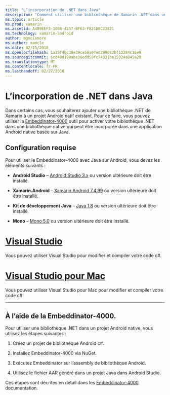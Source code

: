 ```yaml
---
title: "L’incorporation de .NET dans Java"
description: "Comment utiliser une bibliothèque de Xamarin .NET dans un projet Android Native basée sur Java"
ms.topic: article
ms.prod: xamarin
ms.assetid: A489EEF3-1008-4257-BF63-FE21D8C23821
ms.technology: xamarin-android
author: mgmclemore
ms.author: mamcle
ms.date: 02/15/2018
ms.openlocfilehash: 1a25f4bc39e39ce58a07ed399082bf13284c16e9
ms.sourcegitcommit: 6cd40d190abe38edd50fc74331be15324a845a28
ms.translationtype: MT
ms.contentlocale: fr-FR
ms.lasthandoff: 02/27/2018
---
```

# <a name="embedding-net-in-java"></a>L’incorporation de .NET dans Java

Dans certains cas, vous souhaiterez ajouter une bibliothèque .NET de Xamarin à un projet Android natif existant. Pour ce faire, vous pouvez utiliser la [Embeddinator-4000](https://mono.github.io/Embeddinator-4000/) outil pour activer votre bibliothèque .NET dans une bibliothèque native qui peut être incorporée dans une application Android native basée sur Java.

 
## <a name="requirements"></a>Configuration requise

Pour utiliser le Embeddinator-4000 avec Java sur Android, vous devez les éléments suivants :

-   **Android Studio** &ndash; [Android Studio 3.x](https://developer.android.com/studio/preview/index.html) ou version ultérieure doit être installé.

-   **Xamarin.Android** &ndash; [Xamarin.Android 7.4.99](https://jenkins.mono-project.com/view/Xamarin.Android/job/xamarin-android/lastSuccessfulBuild/Azure/) ou version ultérieure doit être installé.

-   **Kit de développement Java** &ndash; [Java 1.8](http://www.oracle.com/technetwork/java/javase/downloads/jdk8-downloads-2133151.html) ou version ultérieure doit être installé.

-   **Mono** &ndash; [Mono 5.0](http://www.mono-project.com/download/) ou version ultérieure doit être installé.


# <a name="visual-studiotabvswin"></a>[Visual Studio](#tab/vswin)

Vous pouvez utiliser Visual Studio pour modifier et compiler votre code c#.

# <a name="visual-studio-for-mactabvsmac"></a>[Visual Studio pour Mac](#tab/vsmac)

Vous pouvez utiliser Visual Studio pour Mac pour modifier et compiler votre code c#.

-----

 
## <a name="using-the-embeddinator-4000"></a>À l’aide de la Embeddinator-4000.

Pour utiliser une bibliothèque .NET dans un projet Android native, vous utilisez les étapes suivantes :

1.  Créez un projet de bibliothèque Android c#.

2.  Installez Embeddinator-4000 via NuGet.

3.  Exécutez Embeddinator sur l’assembly de bibliothèque Android.

4.  Utilisez le fichier AAR généré dans un projet Java dans Android Studio.

Ces étapes sont décrites en détail dans les [Embeddinator-4000](https://mono.github.io/Embeddinator-4000/getting-started-java-android.html) documentation.
